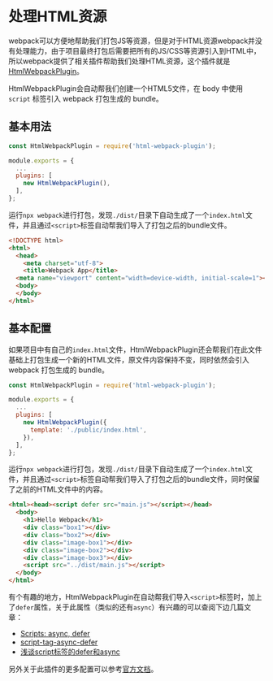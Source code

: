 # 处理HTML资源

webpack可以方便地帮助我们打包JS等资源，但是对于HTML资源webpack并没有处理能力，由于项目最终打包后需要把所有的JS/CSS等资源引入到HTML中，所以webpack提供了相关插件帮助我们处理HTML资源，这个插件就是[HtmlWebpackPlugin](https://webpack.js.org/plugins/html-webpack-plugin/#root)。

HtmlWebpackPlugin会自动帮我们创建一个HTML5文件，在 body 中使用 `script` 标签引入 webpack 打包生成的 bundle。 

## 基本用法

```javascript
const HtmlWebpackPlugin = require('html-webpack-plugin');

module.exports = {
  ...
  plugins: [
    new HtmlWebpackPlugin(),
  ],
};
```

运行`npx webpack`进行打包，发现`./dist/`目录下自动生成了一个`index.html`文件，并且通过`<script>`标签自动帮我们导入了打包之后的bundle文件。

```html
<!DOCTYPE html>
<html>
  <head>
    <meta charset="utf-8">
    <title>Webpack App</title>
  <meta name="viewport" content="width=device-width, initial-scale=1"><script defer src="main.js"></script></head>
  <body>
  </body>
</html>
```

## 基本配置

如果项目中有自己的`index.html`文件，HtmlWebpackPlugin还会帮我们在此文件基础上打包生成一个新的HTML文件，原文件内容保持不变，同时依然会引入 webpack 打包生成的 bundle。 

```javascript
const HtmlWebpackPlugin = require('html-webpack-plugin');

module.exports = {
  ...
  plugins: [
    new HtmlWebpackPlugin({
      template: './public/index.html',
    }),
  ],
};
```

运行`npx webpack`进行打包，发现`./dist/`目录下自动生成了一个`index.html`文件，并且通过`<script>`标签自动帮我们导入了打包之后的bundle文件，同时保留了之前的HTML文件中的内容。

```html
<html><head><script defer src="main.js"></script></head>
  <body>
    <h1>Hello Webpack</h1>
    <div class="box1"></div>
    <div class="box2"></div>
    <div class="image-box1"></div>
    <div class="image-box2"></div>
    <div class="image-box3"></div>
    <script src="../dist/main.js"></script>
  </body>
</html>
```

有个有趣的地方，HtmlWebpackPlugin在自动帮我们导入`<script>`标签时，加上了`defer`属性，关于此属性（类似的还有`async`）有兴趣的可以查阅下边几篇文章：

* [Scripts: async, defer](https://javascript.info/script-async-defer)
* [script-tag-async-defer](https://stackoverflow.com/questions/10808109/script-tag-async-defer)
* [浅谈script标签的defer和async](https://juejin.cn/post/6844903560879013896)



另外关于此插件的更多配置可以参考[官方文档](https://github.com/jantimon/html-webpack-plugin)。